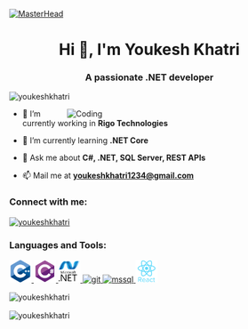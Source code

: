 [![MasterHead](https://github.com/youkeshkhatri/youkeshkhatri/assets/96399029/0b1ac590-1996-4ecc-8b8a-e0388bc3a0f8)](https://github.com/youkeshkhatri)
<h1 align="center">Hi 👋, I'm Youkesh Khatri</h1>
<h3 align="center">A passionate .NET developer</h3>

<p align="left"> <img src="https://komarev.com/ghpvc/?username=youkeshkhatri&label=Profile%20views&color=0e75b6&style=flat" alt="youkeshkhatri" /> </p>


<img align="right" alt="Coding" width="400" src="https://cdn.dribbble.com/users/1162077/screenshots/3848914/programmer.gif" />


- 🔭 I’m currently working in **Rigo Technologies**

- 🌱 I’m currently learning **.NET Core**

- 💬 Ask me about **C#, .NET, SQL Server, REST APIs**

- 📫 Mail me at **youkeshkhatri1234@gmail.com**

<h3 align="left">Connect with me:</h3>
<p align="left">
<a href="https://linkedin.com/in/youkeshkhatri" target="blank"><img align="center" src="https://raw.githubusercontent.com/rahuldkjain/github-profile-readme-generator/master/src/images/icons/Social/linked-in-alt.svg" alt="youkeshkhatri" height="30" width="40" /></a>
</p>

<h3 align="left">Languages and Tools:</h3>
<p align="left"> <a href="https://www.w3schools.com/cpp/" target="_blank" rel="noreferrer"> <img src="https://raw.githubusercontent.com/devicons/devicon/master/icons/cplusplus/cplusplus-original.svg" alt="cplusplus" width="40" height="40"/> </a> <a href="https://www.w3schools.com/cs/" target="_blank" rel="noreferrer"> <img src="https://raw.githubusercontent.com/devicons/devicon/master/icons/csharp/csharp-original.svg" alt="csharp" width="40" height="40"/> </a> <a href="https://dotnet.microsoft.com/" target="_blank" rel="noreferrer"> <img src="https://raw.githubusercontent.com/devicons/devicon/master/icons/dot-net/dot-net-original-wordmark.svg" alt="dotnet" width="40" height="40"/> </a> <a href="https://git-scm.com/" target="_blank" rel="noreferrer"> <img src="https://www.vectorlogo.zone/logos/git-scm/git-scm-icon.svg" alt="git" width="40" height="40"/> </a> <a href="https://www.microsoft.com/en-us/sql-server" target="_blank" rel="noreferrer"> <img src="https://www.svgrepo.com/show/303229/microsoft-sql-server-logo.svg" alt="mssql" width="40" height="40"/> </a> <a href="https://reactjs.org/" target="_blank" rel="noreferrer"> <img src="https://raw.githubusercontent.com/devicons/devicon/master/icons/react/react-original-wordmark.svg" alt="react" width="40" height="40"/> </a> </p>

<p><img align="center" src="https://github-readme-stats.vercel.app/api/top-langs?username=youkeshkhatri&show_icons=true&locale=en&layout=compact" alt="youkeshkhatri" /></p>

<p><img align="center" src="https://github-readme-streak-stats.herokuapp.com/?user=youkeshkhatri&" alt="youkeshkhatri" /></p>
